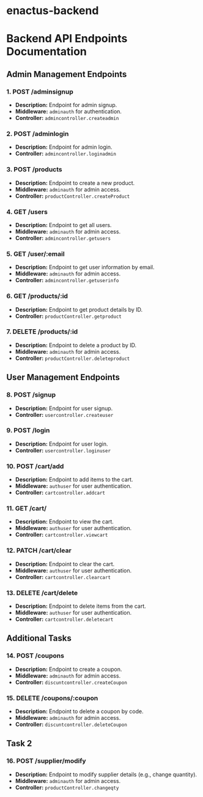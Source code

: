 # enactus-backend
# Backend API Endpoints Documentation

## Admin Management Endpoints

### 1. POST /adminsignup
- **Description:** Endpoint for admin signup.
- **Middleware:** `adminauth` for authentication.
- **Controller:** `admincontroller.createadmin`

### 2. POST /adminlogin
- **Description:** Endpoint for admin login.
- **Controller:** `admincontroller.loginadmin`

### 3. POST /products
- **Description:** Endpoint to create a new product.
- **Middleware:** `adminauth` for admin access.
- **Controller:** `productController.createProduct`

### 4. GET /users
- **Description:** Endpoint to get all users.
- **Middleware:** `adminauth` for admin access.
- **Controller:** `admincontroller.getusers`

### 5. GET /user/:email
- **Description:** Endpoint to get user information by email.
- **Middleware:** `adminauth` for admin access.
- **Controller:** `admincontroller.getuserinfo`

### 6. GET /products/:id
- **Description:** Endpoint to get product details by ID.
- **Controller:** `productController.getproduct`

### 7. DELETE /products/:id
- **Description:** Endpoint to delete a product by ID.
- **Middleware:** `adminauth` for admin access.
- **Controller:** `productController.deleteproduct`

## User Management Endpoints

### 8. POST /signup
- **Description:** Endpoint for user signup.
- **Controller:** `usercontroller.createuser`

### 9. POST /login
- **Description:** Endpoint for user login.
- **Controller:** `usercontroller.loginuser`

### 10. POST /cart/add
- **Description:** Endpoint to add items to the cart.
- **Middleware:** `authuser` for user authentication.
- **Controller:** `cartcontroller.addcart`

### 11. GET /cart/
- **Description:** Endpoint to view the cart.
- **Middleware:** `authuser` for user authentication.
- **Controller:** `cartcontroller.viewcart`

### 12. PATCH /cart/clear
- **Description:** Endpoint to clear the cart.
- **Middleware:** `authuser` for user authentication.
- **Controller:** `cartcontroller.clearcart`

### 13. DELETE /cart/delete
- **Description:** Endpoint to delete items from the cart.
- **Middleware:** `authuser` for user authentication.
- **Controller:** `cartcontroller.deletecart`

## Additional Tasks

### 14. POST /coupons
- **Description:** Endpoint to create a coupon.
- **Middleware:** `adminauth` for admin access.
- **Controller:** `discuntcontroller.createCoupon`

### 15. DELETE /coupons/:coupon
- **Description:** Endpoint to delete a coupon by code.
- **Middleware:** `adminauth` for admin access.
- **Controller:** `discuntcontroller.deleteCoupon`

## Task 2

### 16. POST /supplier/modify
- **Description:** Endpoint to modify supplier details (e.g., change quantity).
- **Middleware:** `adminauth` for admin access.
- **Controller:** `productController.changeqty`
